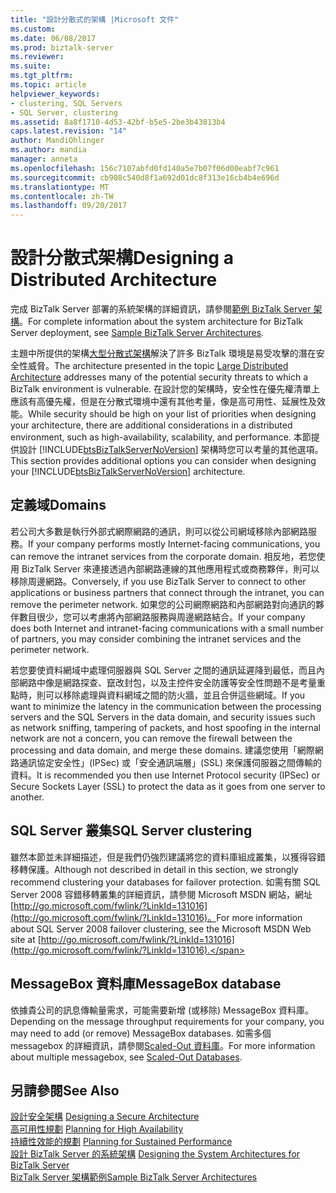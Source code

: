 ```yaml
---
title: "設計分散式的架構 |Microsoft 文件"
ms.custom: 
ms.date: 06/08/2017
ms.prod: biztalk-server
ms.reviewer: 
ms.suite: 
ms.tgt_pltfrm: 
ms.topic: article
helpviewer_keywords:
- clustering, SQL Servers
- SQL Server, clustering
ms.assetid: 8a8f1710-4d53-42bf-b5e5-2be3b43813b4
caps.latest.revision: "14"
author: MandiOhlinger
ms.author: mandia
manager: anneta
ms.openlocfilehash: 156c7107abfd0fd140a5e7b07f06d00eabf7c961
ms.sourcegitcommit: cb908c540d8f1a692d01dc8f313e16cb4b4e696d
ms.translationtype: MT
ms.contentlocale: zh-TW
ms.lasthandoff: 09/20/2017
---
```

# <a name="designing-a-distributed-architecture"></a><span data-ttu-id="85cd3-102">設計分散式架構</span><span class="sxs-lookup"><span data-stu-id="85cd3-102">Designing a Distributed Architecture</span></span>
<span data-ttu-id="85cd3-103">完成 BizTalk Server 部署的系統架構的詳細資訊，請參閱[範例 BizTalk Server 架構](../core/sample-biztalk-server-architectures.md)。</span><span class="sxs-lookup"><span data-stu-id="85cd3-103">For complete information about the system architecture for BizTalk Server deployment, see [Sample BizTalk Server Architectures](../core/sample-biztalk-server-architectures.md).</span></span>  
  
 <span data-ttu-id="85cd3-104">主題中所提供的架構[大型分散式架構](../core/large-distributed-architecture.md)解決了許多 BizTalk 環境是易受攻擊的潛在安全性威脅。</span><span class="sxs-lookup"><span data-stu-id="85cd3-104">The architecture presented in the topic [Large Distributed Architecture](../core/large-distributed-architecture.md) addresses many of the potential security threats to which a BizTalk environment is vulnerable.</span></span> <span data-ttu-id="85cd3-105">在設計您的架構時，安全性在優先權清單上應該有高優先權，但是在分散式環境中還有其他考量，像是高可用性、延展性及效能。</span><span class="sxs-lookup"><span data-stu-id="85cd3-105">While security should be high on your list of priorities when designing your architecture, there are additional considerations in a distributed environment, such as high-availability, scalability, and performance.</span></span> <span data-ttu-id="85cd3-106">本節提供設計 [!INCLUDE[btsBizTalkServerNoVersion](../includes/btsbiztalkservernoversion-md.md)] 架構時您可以考量的其他選項。</span><span class="sxs-lookup"><span data-stu-id="85cd3-106">This section provides additional options you can consider when designing your [!INCLUDE[btsBizTalkServerNoVersion](../includes/btsbiztalkservernoversion-md.md)] architecture.</span></span>  
  
## <a name="domains"></a><span data-ttu-id="85cd3-107">定義域</span><span class="sxs-lookup"><span data-stu-id="85cd3-107">Domains</span></span>  
 <span data-ttu-id="85cd3-108">若公司大多數是執行外部式網際網路的通訊，則可以從公司網域移除內部網路服務。</span><span class="sxs-lookup"><span data-stu-id="85cd3-108">If your company performs mostly Internet-facing communications, you can remove the intranet services from the corporate domain.</span></span> <span data-ttu-id="85cd3-109">相反地，若您使用 BizTalk Server 來連接透過內部網路連線的其他應用程式或商務夥伴，則可以移除周邊網路。</span><span class="sxs-lookup"><span data-stu-id="85cd3-109">Conversely, if you use BizTalk Server to connect to other applications or business partners that connect through the intranet, you can remove the perimeter network.</span></span> <span data-ttu-id="85cd3-110">如果您的公司網際網路和內部網路對向通訊的夥伴數目很少，您可以考慮將內部網路服務與周邊網路結合。</span><span class="sxs-lookup"><span data-stu-id="85cd3-110">If your company does both Internet and intranet-facing communications with a small number of partners, you may consider combining the intranet services and the perimeter network.</span></span>  
  
 <span data-ttu-id="85cd3-111">若您要使資料網域中處理伺服器與 SQL Server 之間的通訊延遲降到最低，而且內部網路中像是網路探查、竄改封包，以及主控件安全防護等安全性問題不是考量重點時，則可以移除處理與資料網域之間的防火牆，並且合併這些網域。</span><span class="sxs-lookup"><span data-stu-id="85cd3-111">If you want to minimize the latency in the communication between the processing servers and the SQL Servers in the data domain, and security issues such as network sniffing, tampering of packets, and host spoofing in the internal network are not a concern, you can remove the firewall between the processing and data domain, and merge these domains.</span></span> <span data-ttu-id="85cd3-112">建議您使用「網際網路通訊協定安全性」(IPSec) 或「安全通訊端層」(SSL) 來保護伺服器之間傳輸的資料。</span><span class="sxs-lookup"><span data-stu-id="85cd3-112">It is recommended you then use Internet Protocol security (IPSec) or Secure Sockets Layer (SSL) to protect the data as it goes from one server to another.</span></span>  
  
## <a name="sql-server-clustering"></a><span data-ttu-id="85cd3-113">SQL Server 叢集</span><span class="sxs-lookup"><span data-stu-id="85cd3-113">SQL Server clustering</span></span>  
 <span data-ttu-id="85cd3-114">雖然本節並未詳細描述，但是我們仍強烈建議將您的資料庫組成叢集，以獲得容錯移轉保護。</span><span class="sxs-lookup"><span data-stu-id="85cd3-114">Although not described in detail in this section, we strongly recommend clustering your databases for failover protection.</span></span> <span data-ttu-id="85cd3-115">如需有關 SQL Server 2008 容錯移轉叢集的詳細資訊，請參閱 Microsoft MSDN 網站，網址[http://go.microsoft.com/fwlink/?LinkId=131016](http://go.microsoft.com/fwlink/?LinkId=131016)。</span><span class="sxs-lookup"><span data-stu-id="85cd3-115">For more information about SQL Server 2008 failover clustering, see the Microsoft MSDN Web site at [http://go.microsoft.com/fwlink/?LinkId=131016](http://go.microsoft.com/fwlink/?LinkId=131016).</span></span>  
  
## <a name="messagebox-database"></a><span data-ttu-id="85cd3-116">MessageBox 資料庫</span><span class="sxs-lookup"><span data-stu-id="85cd3-116">MessageBox database</span></span>  
 <span data-ttu-id="85cd3-117">依據貴公司的訊息傳輸量需求，可能需要新增 (或移除) MessageBox 資料庫。</span><span class="sxs-lookup"><span data-stu-id="85cd3-117">Depending on the message throughput requirements for your company, you may need to add (or remove) MessageBox databases.</span></span> <span data-ttu-id="85cd3-118">如需多個 messagebox 的詳細資訊，請參閱[Scaled-Out 資料庫](../core/scaled-out-databases.md)。</span><span class="sxs-lookup"><span data-stu-id="85cd3-118">For more information about multiple messagebox, see [Scaled-Out Databases](../core/scaled-out-databases.md).</span></span>  
  
## <a name="see-also"></a><span data-ttu-id="85cd3-119">另請參閱</span><span class="sxs-lookup"><span data-stu-id="85cd3-119">See Also</span></span>  
 <span data-ttu-id="85cd3-120">[設計安全架構](../core/designing-a-secure-architecture.md) </span><span class="sxs-lookup"><span data-stu-id="85cd3-120">[Designing a Secure Architecture](../core/designing-a-secure-architecture.md) </span></span>  
 <span data-ttu-id="85cd3-121">[高可用性規劃](../core/planning-for-high-availability3.md) </span><span class="sxs-lookup"><span data-stu-id="85cd3-121">[Planning for High Availability](../core/planning-for-high-availability3.md) </span></span>  
 <span data-ttu-id="85cd3-122">[持續性效能的規劃](../core/planning-for-sustained-performance.md) </span><span class="sxs-lookup"><span data-stu-id="85cd3-122">[Planning for Sustained Performance](../core/planning-for-sustained-performance.md) </span></span>  
 <span data-ttu-id="85cd3-123">[設計 BizTalk Server 的系統架構](../core/designing-the-system-architectures-for-biztalk-server.md) </span><span class="sxs-lookup"><span data-stu-id="85cd3-123">[Designing the System Architectures for BizTalk Server](../core/designing-the-system-architectures-for-biztalk-server.md) </span></span>  
 [<span data-ttu-id="85cd3-124">BizTalk Server 架構範例</span><span class="sxs-lookup"><span data-stu-id="85cd3-124">Sample BizTalk Server Architectures</span></span>](../core/sample-biztalk-server-architectures.md)